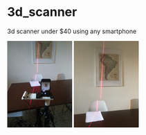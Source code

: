 # 3d_scanner
3d scanner under $40 using any smartphone

<img src="https://github.com/albrecht-lindner/3d_scanner/blob/master/photos/setup.jpg" width="150">
<img src="https://github.com/albrecht-lindner/3d_scanner/blob/master/photos/frame.jpg" width="150">
